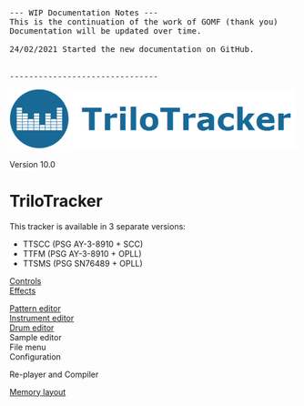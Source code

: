 <pre>
--- WIP Documentation Notes ---
This is the continuation of the work of GOMF (thank you)
Documentation will be updated over time.

24/02/2021 Started the new documentation on GitHub.


-------------------------------
</pre>
<img src="img/TitleLogo.png" >

Version 10.0<br>
# TriloTracker
This tracker is available in 3 separate versions:
* TTSCC (PSG AY-3-8910 + SCC)
* TTFM (PSG AY-3-8910 + OPLL)
* TTSMS (PSG SN76489 + OPLL)


<a href="controls.md">Controls</a>  
<a href="effects.md">Effects</a>  

<a href="pattern_editor.md">Pattern editor</a>  
<a href="instrument_editor.md">Instrument editor</a>  
<a href="drum_editor.md">Drum editor</a>  
Sample editor<br>
File menu<br>
Configuration<br>

Re-player and Compiler<br>

<a href="memory_layout.md">Memory layout<a>